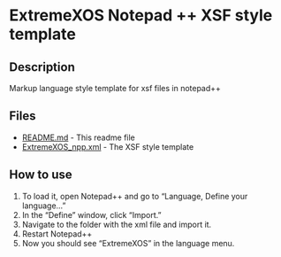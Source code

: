 # ExtremeXOS Notepad ++ XSF style template

## Description
Markup language style template for xsf files in notepad++

## Files
* [README.md](README.md)  - This readme file
* [ExtremeXOS_npp.xml](ExtremeXOS_npp.xml)  - The XSF style template

## How to use
1.   To load it, open Notepad++ and go to “Language, Define your language...”
2.   In the “Define” window, click “Import.”
3.   Navigate to the folder with the xml file and import it.
4.   Restart Notepad++
5.   Now you should see “ExtremeXOS” in the language menu.
